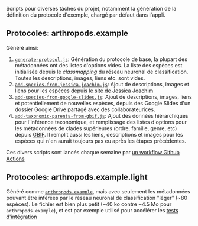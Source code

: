 Scripts pour diverses tâches du projet, notamment la génération de la définition du protocole d'exemple, chargé par défaut dans l'appli.

## Protocoles: arthropods.example

Généré ainsi:

1. [`generate-protocol.js`](./generate-protocol.js): Génération du protocole de base, la plupart des métadonnées ont des listes d'options vides. La liste des espèces est initialisée depuis le _classmapping_ du réseau neuronal de classification. Toutes les descriptions, images, liens etc. sont vides.
2. [`add-species-from-jessica-joachim.js`](./add-species-from-jessica-joachim.js): Ajout de descriptions, images et liens pour les espèces depuis [le site de Jessica Joachim](https://jessica-joachim.com)
3. [`add-species-from-google-slides.js`](./add-species-from-google-slides.js): Ajout de descriptions, images, liens et potentiellement de nouvelles espèces, depuis des Google Slides d'un dossier Google Drive partagé avec des collaborateurices.
4. [`add-taxonomic-parents-from-gbif.js`](./add-taxonomic-parents-from-gbif.js): Ajout des données hiérarchiques pour l'inférence taxonomique, et remplissage des listes d'options pour les métadonnées de clades supérieures (ordre, famille, genre, etc) depuis [GBIF](https://gbif.org/). Il remplit aussi les liens, descriptions et images pour les espèces qui n'en aurait toujours pas eu après les étapes précédentes.

Ces divers scripts sont lancés chaque semaine par [un workflow Github Actions](https://github.com/cigaleapp/cigale/actions/workflows/protocols.yml)

## Protocoles: arthropods.example.light

Généré comme [`arthropods.example`](#protocoles-arthropodsexample), mais avec seulement les métadonnées pouvant être inférées par le réseau neuronal de classification "léger" (~80 espèces). Le fichier est bien plus petit (~40 ko contre ~4.5 Mo pour `arthropods.example`), et est par exemple utilisé pour accélérer les [tests d'intégration](../.github/workflows/playwright.yml)
